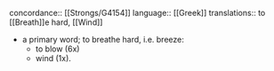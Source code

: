 concordance:: [[Strongs/G4154]] 
language:: [[Greek]] 
translations:: to [[Breath]]e hard, [[Wind]]

- a primary word; to breathe hard, i.e. breeze:
	- to blow (6x)
	- wind (1x).